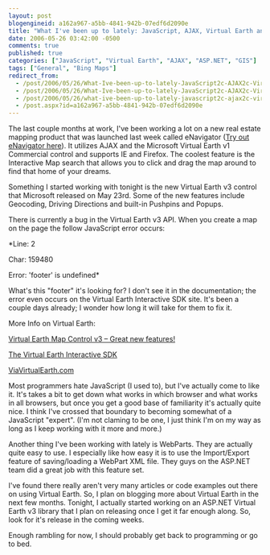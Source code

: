 ```yaml
---
layout: post
blogengineid: a162a967-a5bb-4841-942b-07edf6d2090e
title: "What I've been up to lately: JavaScript, AJAX, Virtual Earth and WebParts"
date: 2006-05-26 03:42:00 -0500
comments: true
published: true
categories: ["JavaScript", "Virtual Earth", "AJAX", "ASP.NET", "GIS"]
tags: ["General", "Bing Maps"]
redirect_from: 
  - /post/2006/05/26/What-Ive-been-up-to-lately-JavaScript2c-AJAX2c-Virtual-Earth-and-WebParts.aspx
  - /post/2006/05/26/What-Ive-been-up-to-lately-JavaScript2c-AJAX2c-Virtual-Earth-and-WebParts
  - /post/2006/05/26/what-ive-been-up-to-lately-javascript2c-ajax2c-virtual-earth-and-webparts
  - /post.aspx?id=a162a967-a5bb-4841-942b-07edf6d2090e
---
```


The last couple months at work, I&#39;ve been working a lot on a new real estate mapping product that was launched last week called eNavigator (<a href="http://thinkrealtygroup.com/">Try out eNavigator here</a>). It utilizes AJAX and the Microsoft Virtual Earth v1 Commercial control and supports IE and Firefox. The coolest feature is the Interactive Map search that allows you to click and drag the map around to find that home of your dreams.



Something I started working with tonight is the new Virtual Earth v3 control that Microsoft released on May 23rd. Some of the new features include Geocoding, Driving Directions and built-in Pushpins and Popups.



There is currently a bug in the Virtual Earth v3 API. When you create a map on the page the follow JavaScript error occurs:



*Line: 2

Char: 159480

Error: &#39;footer&#39; is undefined*



What&#39;s this &quot;footer&quot; it&#39;s looking for? I don&#39;t see it in the documentation; the error even occurs on the Virtual Earth Interactive SDK site. It&#39;s been a couple days already; I wonder how long it will take for them to fix it.



More Info on Virtual Earth:

<a id="bp___v___r___postlist___EntryItems__ctl0_PostTitle" href="http://blogs.msdn.com/virtualearth/archive/2006/05/23/596729.aspx">Virtual Earth Map Control v3 &ndash; Great new features!</a>

<a href="http://dev.live.com/virtualearth/sdk/">The Virtual Earth Interactive SDK</a>

<a href="http://viavirtualearth.com/">ViaVirtualEarth.com</a>



Most programmers hate JavaScript (I used to), but I&#39;ve actually come to like it. It&#39;s takes a bit to get down what works in which browser and what works in all browsers, but once you get a good base of familiarity it&#39;s actually quite nice. I think I&#39;ve crossed that boundary to becoming somewhat of a JavaScript &quot;expert&quot;. (I&#39;m not claming to be one, I just think I&#39;m on my way as long as I keep working with it more and more.)



Another thing I&#39;ve been working with lately is WebParts. They are actually quite easy to use. I especially like how easy it is to use the Import/Export feature of saving/loading a WebPart XML file. They guys on the ASP.NET team did a great job with this feature set.



I&#39;ve found there really aren&#39;t very many articles or code examples out there on using Virtual Earth. So, I plan on blogging more about Virtual Earth in the next few months. Tonight, I actually started working on an ASP.NET Virtual Earth v3 library that I plan on releasing once I get it far enough along. So, look for it&#39;s release in the coming weeks.



Enough rambling for now, I should probably get back to programming or go to bed.

